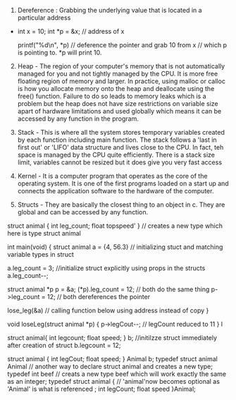 1. Dereference : Grabbing the underlying value that is located in a particular address
  * int x  = 10; 
    int *p = &x;  // address of x

    printf("%d\n", *p) // deference the pointer and grab 10 from x 
                       // which p is pointing to. *p will print 10. 

2. Heap - The region of your computer's memory that is not automatically managed for you and not tightly managed by the CPU. It is more free floating region of memory and larger. In practice, using malloc or calloc is how you allocate memory onto the heap and deallocate using the free() function. Failure to do so leads to memory leaks which is a problem but the heap does not have size restrictions on variable size apart of hardware limitations and used globally which means it can be accessed by any function in the program. 

3. Stack - This is where all the system stores temporary variables created by each function including main function. The stack follows a 'last in first out' or 'LIFO' data structure and lives close to the CPU. In fact, teh space is managed by the CPU quite efficiently. There is a stack size limit, variables cannot be resized but it does give you very fast access

4. Kernel - It is a computer program that operates as the core of the operating system. It is one of the first programs loaded on a start up and connects the application software to the hardware of the computer. 

5. Structs - They are basically the closest thing to an object in c. They are global and can be accessed by any function. 

struct animal {
  int leg_count;
  float topspeed'
} // creates a new type which here is type struct animal

int main(void) {
  struct animal a = {4, 56.3} // initializing stuct and matching variable types in struct
  
  a.leg_count = 3;   //initialize struct explicitly using props in the structs
  a.leg_count--;

  struct animal *p
  p = &a;
  (*p).leg_count = 12; // both do the same thing 
  p->leg_count = 12; // both dereferences the pointer
  
  lose_leg(&a) // calling function below using address instead of copy
}

void loseLeg(struct animal *p) {
  p->legCout--;  // legCount reduced to 11 
}
l

struct animal{
  int legcount;
  float speed;
} b;   //initilzze struct immediately after creation of struct
b.legcount = 12;

struct animal {
  int legCout;
  float speed;
}
Animal b;
typedef struct animal Animal // another way to declare struct animal and creates a new type;
typedef int beef // creats a new type beef which will work exactly the same as an integer;
typedef struct animal {  // 'animal'now becomes optional as 'Animal' is what is referenced
;  int legCount;
  float speed 
}Animal;

